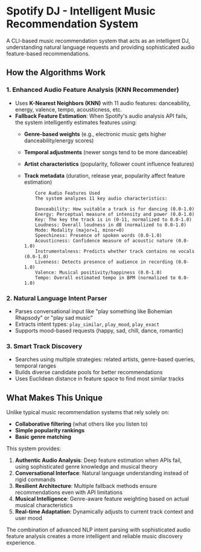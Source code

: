 # Spotify DJ - Intelligent Music Recommendation System

A CLI-based music recommendation system that acts as an intelligent DJ, understanding natural language requests and providing sophisticated audio feature-based recommendations.

## How the Algorithms Work

### 1. **Enhanced Audio Feature Analysis (KNN Recommender)**
- Uses **K-Nearest Neighbors (KNN)** with 11 audio features: danceability, energy, valence, tempo, acousticness, etc.
- **Fallback Feature Estimation**: When Spotify's audio analysis API fails, the system intelligently estimates features using:
  - **Genre-based weights** (e.g., electronic music gets higher danceability/energy scores)
  - **Temporal adjustments** (newer songs tend to be more danceable)
  - **Artist characteristics** (popularity, follower count influence features)
  - **Track metadata** (duration, release year, popularity affect feature estimation)

            Core Audio Features Used
            The system analyzes 11 key audio characteristics:

            Danceability: How suitable a track is for dancing (0.0-1.0)
            Energy: Perceptual measure of intensity and power (0.0-1.0)
            Key: The key the track is in (0-11, normalized to 0.0-1.0)
            Loudness: Overall loudness in dB (normalized to 0.0-1.0)
            Mode: Modality (major=1, minor=0)
            Speechiness: Presence of spoken words (0.0-1.0)
            Acousticness: Confidence measure of acoustic nature (0.0-1.0)
            Instrumentalness: Predicts whether track contains no vocals (0.0-1.0)
            Liveness: Detects presence of audience in recording (0.0-1.0)
            Valence: Musical positivity/happiness (0.0-1.0)
            Tempo: Overall estimated tempo in BPM (normalized to 0.0-1.0)

### 2. **Natural Language Intent Parser**
- Parses conversational input like "play something like Bohemian Rhapsody" or "play sad music"
- Extracts intent types: `play_similar`, `play_mood`, `play_exact`
- Supports mood-based requests (happy, sad, chill, dance, romantic)

### 3. **Smart Track Discovery**
- Searches using multiple strategies: related artists, genre-based queries, temporal ranges
- Builds diverse candidate pools for better recommendations
- Uses Euclidean distance in feature space to find most similar tracks

## What Makes This Unique

Unlike typical music recommendation systems that rely solely on:
- **Collaborative filtering** (what others like you listen to)
- **Simple popularity rankings**
- **Basic genre matching**

This system provides:

1. **Authentic Audio Analysis**: Deep feature estimation when APIs fail, using sophisticated genre knowledge and musical theory
2. **Conversational Interface**: Natural language understanding instead of rigid commands
3. **Resilient Architecture**: Multiple fallback methods ensure recommendations even with API limitations
4. **Musical Intelligence**: Genre-aware feature weighting based on actual musical characteristics
5. **Real-time Adaptation**: Dynamically adjusts to current track context and user mood

The combination of advanced NLP intent parsing with sophisticated audio feature analysis creates a more intelligent and reliable music discovery experience.
